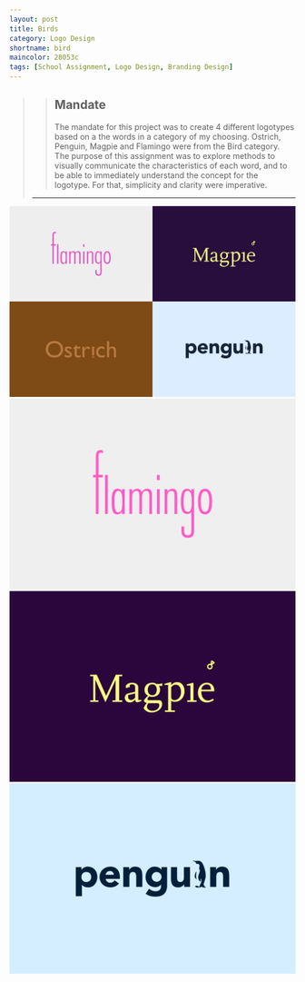 ```yaml
---
layout: post
title: Birds
category: Logo Design
shortname: bird
maincolor: 28053c
tags: [School Assignment, Logo Design, Branding Design]
---
```


>> ## Mandate
>> The mandate for this project was to create 4 different logotypes based on a the words in a category of my choosing. Ostrich, Penguin, Magpie and Flamingo were from the Bird category. The purpose of this assignment was to explore methods to visually communicate the characteristics of each word, and to be able to immediately understand the concept for the logotype. For that, simplicity and clarity were imperative.
>
> ***

![Bird Logotypes](/assets/img/portfolio/bird/bird_1.png)
![Bird Logotypes](/assets/img/portfolio/bird/bird_2.png)
![Bird Logotypes](/assets/img/portfolio/bird/bird_3.png)
![Bird Logotypes](/assets/img/portfolio/bird/bird_4.png)